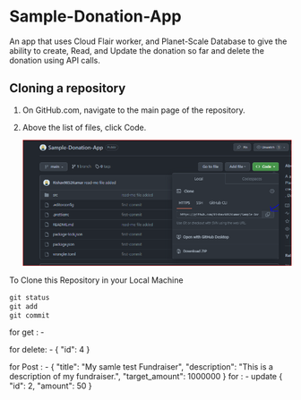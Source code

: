 # Sample-Donation-App
An app that uses Cloud Flair worker, and Planet-Scale Database to give the ability to create, Read, and Update the donation so far and delete the donation using API calls.

## Cloning a repository
1. On GitHub.com, navigate to the main page of the repository.
2. Above the list of files, click  Code.
  
  
      ![](https://github.com/Rishav9852Kumar/Sample-Donation-App/blob/main/resources/Capture.PNG?raw=true)
	 
To Clone this Repository in your Local Machine
```
git status
git add
git commit
```




for get : - 

for delete: -
{
  "id": 4
}

for Post : -
{
  "title": "My samle test Fundraiser",
  "description": "This is a description of my fundraiser.",
  "target_amount": 1000000
}
for : - update
{
  "id": 2,
  "amount": 50
}

